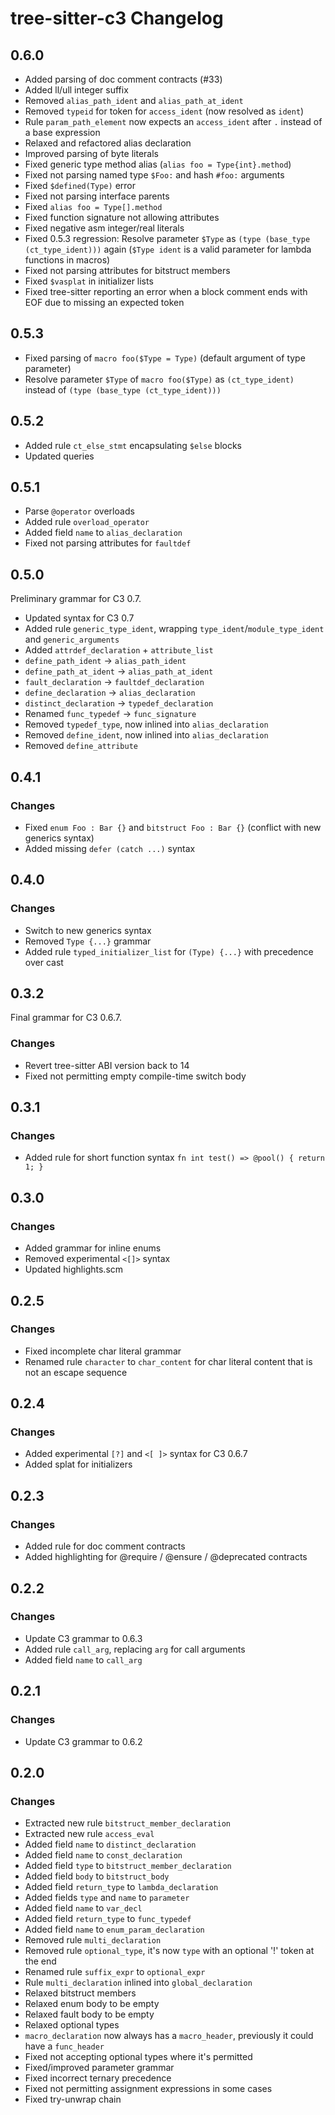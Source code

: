 # tree-sitter-c3 Changelog

## 0.6.0
- Added parsing of doc comment contracts (#33)
- Added ll/ull integer suffix
- Removed `alias_path_ident` and `alias_path_at_ident`
- Removed `typeid` for token for `access_ident` (now resolved as `ident`)
- Rule `param_path_element` now expects an `access_ident` after `.` instead of a base expression 
- Relaxed and refactored alias declaration
- Improved parsing of byte literals
- Fixed generic type method alias (`alias foo = Type{int}.method`)
- Fixed not parsing named type `$Foo:` and hash `#foo:` arguments
- Fixed `$defined(Type)` error
- Fixed not parsing interface parents
- Fixed `alias foo = Type[].method`
- Fixed function signature not allowing attributes
- Fixed negative asm integer/real literals
- Fixed 0.5.3 regression: Resolve parameter `$Type` as `(type (base_type (ct_type_ident)))` again (`$Type ident` is a valid parameter for lambda functions in macros)
- Fixed not parsing attributes for bitstruct members
- Fixed `$vasplat` in initializer lists
- Fixed tree-sitter reporting an error when a block comment ends with EOF due to missing an expected token

## 0.5.3
- Fixed parsing of `macro foo($Type = Type)` (default argument of type parameter)
- Resolve parameter `$Type` of `macro foo($Type)` as `(ct_type_ident)` instead of `(type (base_type (ct_type_ident)))`

## 0.5.2
- Added rule `ct_else_stmt` encapsulating `$else` blocks
- Updated queries

## 0.5.1

- Parse `@operator` overloads
- Added rule `overload_operator`
- Added field `name` to `alias_declaration`
- Fixed not parsing attributes for `faultdef`

## 0.5.0

Preliminary grammar for C3 0.7.

- Updated syntax for C3 0.7
- Added rule `generic_type_ident`, wrapping `type_ident`/`module_type_ident` and `generic_arguments`
- Added `attrdef_declaration` + `attribute_list`
- `define_path_ident` -> `alias_path_ident`
- `define_path_at_ident` -> `alias_path_at_ident`
- `fault_declaration` -> `faultdef_declaration`
- `define_declaration` -> `alias_declaration`
- `distinct_declaration` -> `typedef_declaration`
- Renamed `func_typedef` -> `func_signature`
- Removed `typedef_type`, now inlined into `alias_declaration`
- Removed `define_ident`, now inlined into `alias_declaration`
- Removed `define_attribute`

## 0.4.1

### Changes
- Fixed `enum Foo : Bar {}` and `bitstruct Foo : Bar {}` (conflict with new generics syntax)
- Added missing `defer (catch ...)` syntax

## 0.4.0

### Changes
- Switch to new generics syntax
- Removed `Type {...}` grammar
- Added rule `typed_initializer_list` for `(Type) {...}` with precedence over cast

## 0.3.2

Final grammar for C3 0.6.7.

### Changes
- Revert tree-sitter ABI version back to 14
- Fixed not permitting empty compile-time switch body

## 0.3.1

### Changes
- Added rule for short function syntax `fn int test() => @pool() { return 1; }`

## 0.3.0

### Changes
- Added grammar for inline enums
- Removed experimental `<[]>` syntax
- Updated highlights.scm

## 0.2.5

### Changes

- Fixed incomplete char literal grammar
- Renamed rule `character` to `char_content` for char literal content that is not an escape sequence

## 0.2.4

### Changes

- Added experimental `[?]` and `<[ ]>` syntax for C3 0.6.7
- Added splat for initializers

## 0.2.3

### Changes

- Added rule for doc comment contracts
- Added highlighting for @require / @ensure / @deprecated contracts

## 0.2.2

### Changes

- Update C3 grammar to 0.6.3
- Added rule `call_arg`, replacing `arg` for call arguments
- Added field `name` to `call_arg`

## 0.2.1

### Changes

- Update C3 grammar to 0.6.2

## 0.2.0

### Changes

- Extracted new rule `bitstruct_member_declaration`
- Extracted new rule `access_eval`
- Added field `name` to `distinct_declaration`
- Added field `name` to `const_declaration`
- Added field `type` to `bitstruct_member_declaration`
- Added field `body` to `bitstruct_body`
- Added field `return_type` to `lambda_declaration`
- Added fields `type` and `name` to `parameter`
- Added field `name` to `var_decl`
- Added field `return_type` to `func_typedef`
- Added field `name` to `enum_param_declaration`
- Removed rule `multi_declaration`
- Removed rule `optional_type`, it's now `type` with an optional '!' token at the end
- Renamed rule `suffix_expr` to `optional_expr`
- Rule `multi_declaration` inlined into `global_declaration`
- Relaxed bitstruct members
- Relaxed enum body to be empty
- Relaxed fault body to be empty
- Relaxed optional types
- `macro_declaration` now always has a `macro_header`, previously it could have a `func_header`
- Fixed not accepting optional types where it's permitted
- Fixed/improved parameter grammar
- Fixed incorrect ternary precedence
- Fixed not permitting assignment expressions in some cases
- Fixed try-unwrap chain
